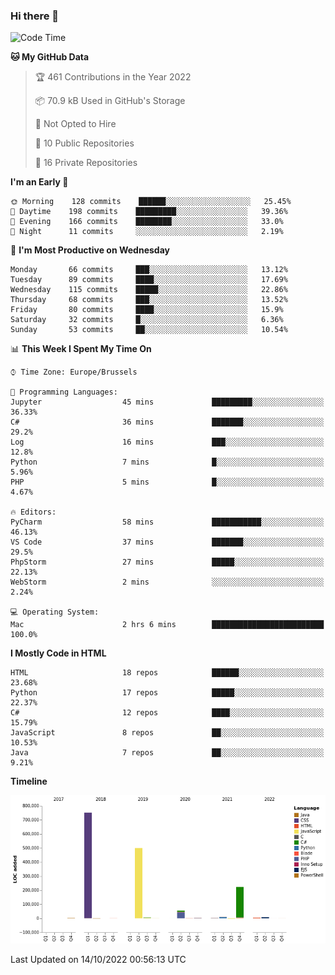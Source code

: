 ### Hi there 👋

<!--START_SECTION:waka-->
![Code Time](http://img.shields.io/badge/Code%20Time-1%2C127%20hrs%2033%20mins-blue)

**🐱 My GitHub Data** 

> 🏆 461 Contributions in the Year 2022
 > 
> 📦 70.9 kB Used in GitHub's Storage 
 > 
> 🚫 Not Opted to Hire
 > 
> 📜 10 Public Repositories 
 > 
> 🔑 16 Private Repositories  
 > 
**I'm an Early 🐤** 

```text
🌞 Morning    128 commits    ██████░░░░░░░░░░░░░░░░░░░   25.45% 
🌆 Daytime    198 commits    █████████░░░░░░░░░░░░░░░░   39.36% 
🌃 Evening    166 commits    ████████░░░░░░░░░░░░░░░░░   33.0% 
🌙 Night      11 commits     ░░░░░░░░░░░░░░░░░░░░░░░░░   2.19%

```
📅 **I'm Most Productive on Wednesday** 

```text
Monday       66 commits     ███░░░░░░░░░░░░░░░░░░░░░░   13.12% 
Tuesday      89 commits     ████░░░░░░░░░░░░░░░░░░░░░   17.69% 
Wednesday    115 commits    █████░░░░░░░░░░░░░░░░░░░░   22.86% 
Thursday     68 commits     ███░░░░░░░░░░░░░░░░░░░░░░   13.52% 
Friday       80 commits     ████░░░░░░░░░░░░░░░░░░░░░   15.9% 
Saturday     32 commits     █░░░░░░░░░░░░░░░░░░░░░░░░   6.36% 
Sunday       53 commits     ██░░░░░░░░░░░░░░░░░░░░░░░   10.54%

```


📊 **This Week I Spent My Time On** 

```text
⌚︎ Time Zone: Europe/Brussels

💬 Programming Languages: 
Jupyter                  45 mins             █████████░░░░░░░░░░░░░░░░   36.33% 
C#                       36 mins             ███████░░░░░░░░░░░░░░░░░░   29.2% 
Log                      16 mins             ███░░░░░░░░░░░░░░░░░░░░░░   12.8% 
Python                   7 mins              █░░░░░░░░░░░░░░░░░░░░░░░░   5.96% 
PHP                      5 mins              █░░░░░░░░░░░░░░░░░░░░░░░░   4.67%

🔥 Editors: 
PyCharm                  58 mins             ███████████░░░░░░░░░░░░░░   46.13% 
VS Code                  37 mins             ███████░░░░░░░░░░░░░░░░░░   29.5% 
PhpStorm                 27 mins             █████░░░░░░░░░░░░░░░░░░░░   22.13% 
WebStorm                 2 mins              ░░░░░░░░░░░░░░░░░░░░░░░░░   2.24%

💻 Operating System: 
Mac                      2 hrs 6 mins        █████████████████████████   100.0%

```

**I Mostly Code in HTML** 

```text
HTML                     18 repos            ██████░░░░░░░░░░░░░░░░░░░   23.68% 
Python                   17 repos            █████░░░░░░░░░░░░░░░░░░░░   22.37% 
C#                       12 repos            ████░░░░░░░░░░░░░░░░░░░░░   15.79% 
JavaScript               8 repos             ██░░░░░░░░░░░░░░░░░░░░░░░   10.53% 
Java                     7 repos             ██░░░░░░░░░░░░░░░░░░░░░░░   9.21%

```


**Timeline**

![Chart not found](https://raw.githubusercontent.com/guillaumedeplancke/guillaumedeplancke/main/charts/bar_graph.png) 


 Last Updated on 14/10/2022 00:56:13 UTC
<!--END_SECTION:waka-->
